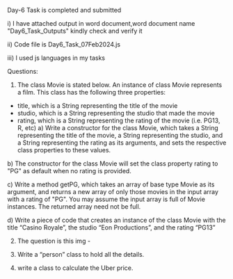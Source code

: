 Day-6 Task is completed and submitted

i) I have attached output in word document,word document name "Day6_Task_Outputs" kindly check and verify it

ii) Code file is Day6_Task_07Feb2024.js

iii) I used js languages in my tasks

Questions: 

1. The class Movie is stated below. An instance of class Movie represents a film. This class has the following three properties:

- title, which is a String representing the title of the movie
- studio, which is a String representing the studio that made the movie
- rating, which is a String representing the rating of the movie (i.e. PG­13, R, etc)
a) Write a constructor for the class Movie, which takes a String representing the title of the movie, a String representing the studio, and a String representing the rating as its arguments, and sets the respective class properties to these values.

b) The constructor for the class Movie will set the class property rating to "PG" as default when no rating is provided.

c) Write a method getPG, which takes an array of base type Movie as its argument, and returns a new array of only those movies in the input array with a rating of "PG". You may assume the input array is full of Movie instances. The returned array need not be full.

d) Write a piece of code that creates an instance of the class Movie with the title “Casino Royale”, the studio “Eon Productions”, and the rating “PG­13”

2. The question is this img - 

3. Write a “person” class to hold all the details.

4. write a class to calculate the Uber price.